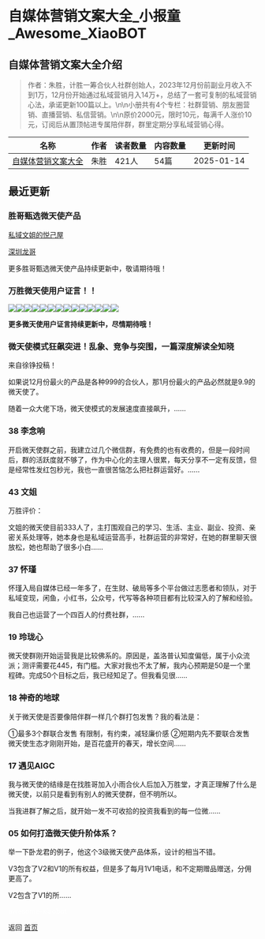 # 自媒体营销文案大全_小报童_Awesome_XiaoBOT

## 自媒体营销文案大全介绍
> 作者：朱胜，计胜一筹合伙人社群创始人，2023年12月份前副业月收入不到1万，12月份开始通过私域营销月入14万+，总结了一套可复制的私域营销心法，承诺更新100篇以上。\n\n小册共有4个专栏：社群营销、朋友圈营销、直播营销、私信营销。\n\n原价2000元，限时10元，每满千人涨价10元，订阅后从置顶帖进专属陪伴群，群里定期分享私域营销心得。  
  


|名称|作者|读者数量|内容数量|更新时间|
|---|---|---|---|---|
|[自媒体营销文案大全](https://xiaobot.net/p/zs0523?refer=0b133df9-27dc-423b-8101-639049001c13)|朱胜|421人|54篇|2025-01-14|

## 最近更新
### 胜哥甄选微天使产品

[私域文姐的悦己屋](https://www.xiaobot.net/post/17fb713d-ae44-4227-b62a-6e9121587386)

[深圳龙哥](https://www.xiaobot.net/post/888037c2-e2f5-434f-9a7b-da08a1fb762b?refer=7fa4c740-e063-49cf-b1ef-d473fa84ec68)

更多胜哥甄选微天使产品持续更新中，敬请期待哦！

### 万胜微天使用户证言！！

![](https://static.xiaobot.net/file/2025-01-14/181056/e8df0981e2309c40d4b035d67793d392.jpeg)![](https://static.xiaobot.net/file/2025-01-14/181056/6b601b6245aa1f4a69840195b0662270.jpeg)![](https://static.xiaobot.net/file/2025-01-14/181056/61e53f431c78093393d7478b6146cefe.jpeg)![](https://static.xiaobot.net/file/2025-01-14/181056/9bbfecbab1cd3385b5ad3da3b7a4821d.jpeg)![](https://static.xiaobot.net/file/2025-01-14/181056/f94ba9a2e75e2efc6c97e1172d67eaa0.jpeg)![](https://static.xiaobot.net/file/2025-01-14/181056/191cacf0090e76e3368bb628dd4fefda.jpeg)![](https://static.xiaobot.net/file/2025-01-14/181056/328ba70e091b81532ff897c8dee56249.jpeg)![](https://static.xiaobot.net/file/2025-01-14/181056/c64377e4373c92a004361e94f81d3b9b.jpeg)![](https://static.xiaobot.net/file/2025-01-14/181056/fa9910f5d86901744168acdba04f1747.jpeg)![](https://static.xiaobot.net/file/2025-01-14/181056/c4461d54fe329fe7a2a3bd27b142a97f.jpeg)![](https://static.xiaobot.net/file/2025-01-14/181056/d4286bf9c27b4119923485b5f047974f.jpeg)![](https://static.xiaobot.net/file/2025-01-14/181056/6807e168aeb5cf77b15b5ca0154803ae.jpeg)![](https://static.xiaobot.net/file/2025-01-14/181056/974b19bb7f5abfd25e3e2f15843e557e.jpeg)![](https://static.xiaobot.net/file/2025-01-14/181056/c8a4a2dd0914e9b6d897201ffb03c27d.jpeg)

**更多微天使用户证言持续更新中，尽情期待哦！**

### 微天使模式狂飙突进！乱象、竞争与突围，一篇深度解读全知晓

来自徐铮投稿！

如果说12月份最火的产品是各种999的合伙人，那1月份最火的产品必然就是9.9的微天使了。

随着一众大佬下场，微天使模式的发展速度直接飙升，......

### 38 李念响

开启微天使群之前，我建立过几个微信群，有免费的也有收费的，但是一段时间后，群的活跃度就不够了，作为中心化的主理人很累，每天分享不一定有反馈，但是经常性发红包秒光，我也一直很苦恼怎么把社群运营好。......

### 43 文姐

万胜评价：

文姐的微天使目前333人了，主打围观自己的学习、生活、主业、副业、投资、亲密关系处理等，她本身也是私域运营高手，社群运营的非常好，在她的群里聊天很放松，她也帮助了很多小白......

### 37 怀瑾

怀瑾入局自媒体已经一年多了，在生财、破局等多个平台做过志愿者和领队，对于私域变现，闲鱼，小红书，公众号，代写等各种项目都有比较深入的了解和经验。

我自己也运营了一个四百人的付费社群，......

### 19 玲珑心

微天使群刚开始运营我是比较佛系的。原因是，盖洛普认知度偏低，属于小众流派；测评需要花445，有门槛。大家对我也不太了解，我内心预期是50是一个里程碑。完成50个目标之后，我已经知足了。但我看见很......

### 18 神奇的地球

关于微天使是否要像陪伴群一样几个群打包发售？我的看法是：

①最多3个群联合发售 有限制，有约束，减轻廉价感 ②短期内先不要联合发售 微天使生态才刚刚开始，是百花盛开的春天，增长空间......

### 17 遇见AIGC

我与微天使的结缘是在找胜哥加入小雨合伙人后加入万胜堂，才真正理解了什么是微天使，以前只是看到有别人的微天使群，但不明所以。

当我进群了解之后，就开始一发不可收拾的投资我看到的每一位微......

### 05 如何打造微天使升阶体系？

举一下卧龙君的例子，他这个3级微天使产品体系，设计的相当不错。

V3包含了V2和V1的所有权益，但是多了每月1V1电话，和不定期赠品赠送，分佣更高了。

V2包含了V1的所......


<a href="https://github.com/Reno9527/awesome-xiaobot" style="color: white; text-decoration: none;">awesome-xiaobot</a>

返回 [首页](../README.md)

